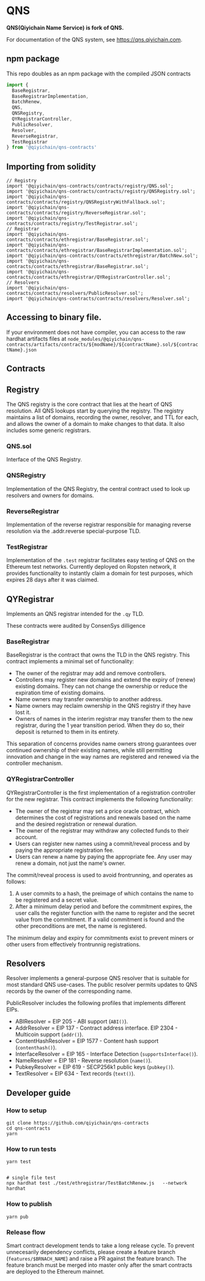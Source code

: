 # QNS

**QNS(Qiyichain Name Service) is fork of QNS.**

For documentation of the QNS system, see https://qns.qiyichain.com.

## npm package

This repo doubles as an npm package with the compiled JSON contracts

```js
import {
  BaseRegistrar,
  BaseRegistrarImplementation,
  BatchRenew,
  QNS,
  QNSRegistry,
  QYRegistrarController,
  PublicResolver,
  Resolver,
  ReverseRegistrar,
  TestRegistrar
} from '@qiyichain/qns-contracts'
```

## Importing from solidity

```solidity
// Registry
import '@qiyichain/qns-contracts/contracts/registry/QNS.sol';
import '@qiyichain/qns-contracts/contracts/registry/QNSRegistry.sol';
import '@qiyichain/qns-contracts/contracts/registry/QNSRegistryWithFallback.sol';
import '@qiyichain/qns-contracts/contracts/registry/ReverseRegistrar.sol';
import '@qiyichain/qns-contracts/contracts/registry/TestRegistrar.sol';
// Registrar
import '@qiyichain/qns-contracts/contracts/ethregistrar/BaseRegistrar.sol';
import '@qiyichain/qns-contracts/contracts/ethregistrar/BaseRegistrarImplementation.sol';
import '@qiyichain/qns-contracts/contracts/ethregistrar/BatchNew.sol';
import '@qiyichain/qns-contracts/contracts/ethregistrar/BaseRegistrar.sol';
import '@qiyichain/qns-contracts/contracts/ethregistrar/QYRegistrarController.sol';
// Resolvers
import '@qiyichain/qns-contracts/contracts/resolvers/PublicResolver.sol';
import '@qiyichain/qns-contracts/contracts/resolvers/Resolver.sol';
```

##  Accessing to binary file.

If your environment does not have compiler, you can access to the raw hardhat artifacts files at `node_modules/@qiyichain/qns-contracts/artifacts/contracts/${modName}/${contractName}.sol/${contractName}.json`


## Contracts

## Registry

The QNS registry is the core contract that lies at the heart of QNS resolution. All QNS lookups start by querying the registry. The registry maintains a list of domains, recording the owner, resolver, and TTL for each, and allows the owner of a domain to make changes to that data. It also includes some generic registrars.

### QNS.sol

Interface of the QNS Registry.

### QNSRegistry

Implementation of the QNS Registry, the central contract used to look up resolvers and owners for domains.


### ReverseRegistrar

Implementation of the reverse registrar responsible for managing reverse resolution via the .addr.reverse special-purpose TLD.


### TestRegistrar

Implementation of the `.test` registrar facilitates easy testing of QNS on the Ethereum test networks. Currently deployed on Ropsten network, it provides functionality to instantly claim a domain for test purposes, which expires 28 days after it was claimed.


## QYRegistrar

Implements an QNS registrar intended for the `.qy` TLD.

These contracts were audited by ConsenSys dilligence

### BaseRegistrar

BaseRegistrar is the contract that owns the TLD in the QNS registry. This contract implements a minimal set of functionality:

 - The owner of the registrar may add and remove controllers.
 - Controllers may register new domains and extend the expiry of (renew) existing domains. They can not change the ownership or reduce the expiration time of existing domains.
 - Name owners may transfer ownership to another address.
 - Name owners may reclaim ownership in the QNS registry if they have lost it.
 - Owners of names in the interim registrar may transfer them to the new registrar, during the 1 year transition period. When they do so, their deposit is returned to them in its entirety.

This separation of concerns provides name owners strong guarantees over continued ownership of their existing names, while still permitting innovation and change in the way names are registered and renewed via the controller mechanism.

### QYRegistrarController

QYRegistrarController is the first implementation of a registration controller for the new registrar. This contract implements the following functionality:

 - The owner of the registrar may set a price oracle contract, which determines the cost of registrations and renewals based on the name and the desired registration or renewal duration.
 - The owner of the registrar may withdraw any collected funds to their account.
 - Users can register new names using a commit/reveal process and by paying the appropriate registration fee.
 - Users can renew a name by paying the appropriate fee. Any user may renew a domain, not just the name's owner.

The commit/reveal process is used to avoid frontrunning, and operates as follows:

 1. A user commits to a hash, the preimage of which contains the name to be registered and a secret value.
 2. After a minimum delay period and before the commitment expires, the user calls the register function with the name to register and the secret value from the commitment. If a valid commitment is found and the other preconditions are met, the name is registered.

The minimum delay and expiry for commitments exist to prevent miners or other users from effectively frontrunnig registrations.

## Resolvers

Resolver implements a general-purpose QNS resolver that is suitable for most standard QNS use-cases. The public resolver permits updates to QNS records by the owner of the corresponding name.

PublicResolver includes the following profiles that implements different EIPs.

- ABIResolver = EIP 205 - ABI support (`ABI()`).
- AddrResolver = EIP 137 - Contract address interface. EIP 2304 - Multicoin support (`addr()`).
- ContentHashResolver = EIP 1577 - Content hash support (`contenthash()`).
- InterfaceResolver = EIP 165 - Interface Detection (`supportsInterface()`).
- NameResolver = EIP 181 - Reverse resolution (`name()`).
- PubkeyResolver = EIP 619 - SECP256k1 public keys (`pubkey()`).
- TextResolver = EIP 634 - Text records (`text()`).

## Developer guide

### How to setup

```
git clone https://github.com/qiyichain/qns-contracts
cd qns-contracts
yarn
```

### How to run tests

```
yarn test


# single file test
npx hardhat test ./test/ethregistrar/TestBatchRenew.js   --network hardhat
```

### How to publish

```
yarn pub
```

### Release flow

Smart contract development tends to take a long release cycle. To prevent unnecesarily dependency conflicts, please create a feature branch (`features/$BRNACH_NAME`) and raise a PR against the feature branch. The feature branch must be merged into master only after the smart contracts are deployed to the Ethereum mainnet.
